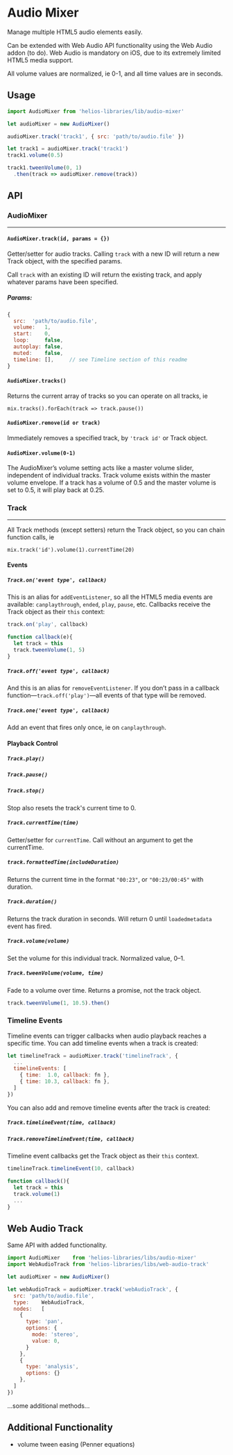 # Audio Mixer

Manage multiple HTML5 audio elements easily.

Can be extended with Web Audio API functionality using the Web Audio addon (to do). Web Audio is mandatory on iOS, due to its extremely limited HTML5 media support.

All volume values are normalized, ie 0-1, and all time values are in seconds.

## Usage

```js
import AudioMixer from 'helios-libraries/lib/audio-mixer'

let audioMixer = new AudioMixer()

audioMixer.track('track1', { src: 'path/to/audio.file' })

let track1 = audioMixer.track('track1')
track1.volume(0.5)

track1.tweenVolume(0, 1)
  .then(track => audioMixer.remove(track))
```

## API

### AudioMixer

---

#### `AudioMixer.track(id, params = {})`

Getter/setter for audio tracks. Calling `track` with a new ID will return a new Track object, with the specified params.

Call `track` with an existing ID will return the existing track, and apply whatever params have been specified.

##### Params:

```js
{
  src:  'path/to/audio.file',
  volume:   1,
  start:    0,
  loop:     false,
  autoplay: false,
  muted:    false,
  timeline: [],     // see Timeline section of this readme
}
```

#### `AudioMixer.tracks()`

Returns the current array of tracks so you can operate on all tracks, ie

```
mix.tracks().forEach(track => track.pause())
```

#### `AudioMixer.remove(id or track)`

Immediately removes a specified track, by `'track id'` or Track object.

#### `AudioMixer.volume(0-1)`

The AudioMixer’s volume setting acts like a master volume slider, independent of individual tracks. Track volume exists within the master volume envelope. If a track has a volume of 0.5 and the master volume is set to 0.5, it will play back at 0.25.


### Track

---

All Track methods (except setters) return the Track object, so you can chain function calls, ie

```
mix.track('id').volume(1).currentTime(20)
```

#### Events

##### `Track.on('event type', callback)`

This is an alias for `addEventListener`, so all the HTML5 media events are available: `canplaythrough`, `ended`, `play`, `pause`, etc. Callbacks receive the Track object as their `this` context:

```js
track.on('play', callback)

function callback(e){
  let track = this
  track.tweenVolume(1, 5)
}
```

##### `Track.off('event type', callback)`

And this is an alias for `removeEventListener`. If you don’t pass in a callback function—`track.off('play')`—all events of that type will be removed.

##### `Track.one('event type', callback)`

Add an event that fires only once, ie on `canplaythrough`.

#### Playback Control

##### `Track.play()`
##### `Track.pause()`
##### `Track.stop()`

Stop also resets the track's current time to 0.

##### `Track.currentTime(time)`

Getter/setter for `currentTime`. Call without an argument to get the currentTime.

##### `track.formattedTime(includeDuration)`

Returns the current time in the format `"00:23"`, or `"00:23/00:45"` with duration.

##### `Track.duration()`

Returns the track duration in seconds. Will return 0 until `loadedmetadata` event has fired.

##### `Track.volume(volume)`

Set the volume for this individual track. Normalized value, 0–1.

##### `Track.tweenVolume(volume, time)`

Fade to a volume over time. Returns a promise, not the track object.

```js
track.tweenVolume(1, 10.5).then()
```


### Timeline Events

Timeline events can trigger callbacks when audio playback reaches a specific time. You can add timeline events when a track is created:

```js
let timelineTrack = audioMixer.track('timelineTrack', {
  ...
  timelineEvents: [
    { time:  1.0, callback: fn },
    { time: 10.3, callback: fn },
  ]
})
```

You can also add and remove timeline events after the track is created:

##### `Track.timelineEvent(time, callback)`

##### `Track.removeTimelineEvent(time, callback)`


Timeline event callbacks get the Track object as their `this` context.

```js
timelineTrack.timelineEvent(10, callback)

function callback(){
  let track = this
  track.volume(1)
  ...
}
```


## Web Audio Track

Same API with added functionality.

```js
import AudioMixer    from 'helios-libraries/libs/audio-mixer'
import WebAudioTrack from 'helios-libraries/libs/web-audio-track'

let audioMixer = new AudioMixer()

let webAudioTrack = audioMixer.track('webAudioTrack', {
  src: 'path/to/audio.file',
  type:    WebAudioTrack,
  nodes:   [
    {
      type: 'pan',
      options: {
        mode: 'stereo',
        value: 0,
      }
    },
    {
      type: 'analysis',
      options: {}
    },
  ]
})
```

…some additional methods…





## Additional Functionality

- volume tween easing (Penner equations)